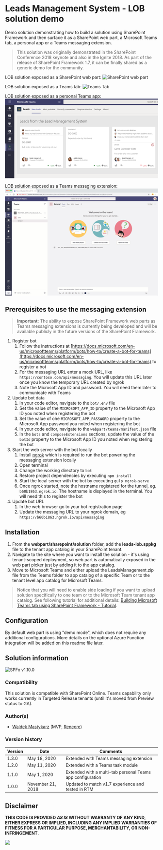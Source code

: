 # Leads Management System - LOB solution demo

Demo solution demonstrating how to build a solution using SharePoint Framework and then surface it as a SharePoint web part, a Microsoft Teams tab, a personal app or a Teams messaging extension.

> This solution was originally demonstrated in the SharePoint Conference 2018 keynote and also in the Ignite 2018. As part of the release of SharePoint Framework 1.7, it can be finally shared as a generic demo for the community.

LOB solution exposed as a SharePoint web part:
![SharePoint web part](./assets/webpart-solution.png)

LOB solution exposed as a Teams tab:
![Teams Tab](./assets/teams-tab-solution.png)

LOB solution exposed as a personal Teams app:
![Personal Teams app](./assets/personal-app-solution.png)

LOB solution exposed as a Teams messaging extension:
![Personal Teams app](./assets/messaging-extension.gif)

## Prerequisites to use the messaging extension

> **Important:** The ability to expose SharePoint Framework web parts as Teams messaging extensions is currently being developed and will be available publicly in the future versions of the SharePoint Framework.

1. Register bot
    1. Follow the instructions at [https://docs.microsoft.com/en-us/microsoftteams/platform/bots/how-to/create-a-bot-for-teams](https://docs.microsoft.com/en-us/microsoftteams/platform/bots/how-to/create-a-bot-for-teams) to register a bot
    1. For the messaging URL enter a mock URL, like `https://contoso.com/api/messaging`. You will update this URL later once you know the temporary URL created by ngrok
    1. Note the Microsoft App ID and password. You will need them later to communicate with Teams
1. Update bot data
    1. In your code editor, navigate to the `bot/.env` file
    1. Set the value of the `MICROSOFT_APP_ID` property to the Microsoft App ID you noted when registering the bot
    1. Set the value of ohe `MICROSOFT_APP_PASSWORD` property to the Microsoft App password you noted when registering the bot
    1. In your code editor, navigate to the `webpart/teams/manifest.json` file
    1. In the `bots` and `composeExtensions` sections, update the value of the `botId` property to the Microsoft App ID you noted when registering the bot
1. Start the web server with the bot locally
    1. Install [ngrok](https://ngrok.com/) which is required to run the bot powering the messaging extension locally
    1. Open terminal
    1. Change the working directory to `bot`
    1. Restore project dependencies by executing `npm install`
    1. Start the local server with the bot by executing `gulp ngrok-serve`
    1. Once ngrok started, note the hostname registered for the tunnel, eg. `b60b1863.ngrok.io`. The hostname is displayed in the terminal. You will need this to register the bot
1. Update bot URL
    1. In the web browser go to your bot registration page
    1. Update the messaging URL to your ngrok domain, eg `https://b60b1863.ngrok.io/api/messaging`

## Installation

1. From the **webpart/sharepoint/solution** folder, add the **leads-lob.sppkg** file to the tenant app catalog in your SharePoint tenant.
1. Navigate to the site where you want to install the solution - it's using tenant-scoped deployment, so web part is automatically exposed in the web part picker just by adding it to the app catalog.
1. Move to Microsoft Teams and either upload the LeadsManagement.zip file from the Teams folder to app catalog of a specific Team or to the tenant level app catalog for Microsoft Teams.

> Notice that you will need to enable side loading if you want to upload solution specifically to one team or to the Microsoft Team tenant app catalog. See following tutorial for additional details: [Building Microsoft Teams tab using SharePoint Framework - Tutorial](https://docs.microsoft.com/en-us/sharepoint/dev/spfx/web-parts/get-started/using-web-part-as-ms-teams-tab).

## Configuration

By default web part is using "demo mode", which does not require any additional configurations. More details on the optional Azure Function integration will be added on this readme file later.

## Solution information

![SPFx v1.10.0](https://img.shields.io/badge/SPFx-1.10.0-green.svg)

### Compatibility

This solution is compatible with SharePoint Online. Teams capability only works currently in Targeted Release tenants (until it's moved from Preview status to GA).

### Author(s)

- [Waldek Mastykarz](https://github.com/waldekmastykarz) (MVP, [Rencore](https://rencore.com))

### Version history

Version|Date|Comments
-------|----|--------
1.3.0|May 18, 2020|Extended with Teams messaging extension
1.2.0|May 11, 2020|Extended with a Teams task module
1.1.0|May 1, 2020|Extended with a multi-tab personal Teams app configuration
1.0.0|November 21, 2018|Updated to match v1.7 experience and tested in RTM

## Disclaimer

**THIS CODE IS PROVIDED *AS IS* WITHOUT WARRANTY OF ANY KIND, EITHER EXPRESS OR IMPLIED, INCLUDING ANY IMPLIED WARRANTIES OF FITNESS FOR A PARTICULAR PURPOSE, MERCHANTABILITY, OR NON-INFRINGEMENT.**

![](https://telemetry.sharepointpnp.com/sp-dev-solutions/solutions/LeadsLOBSolution)
